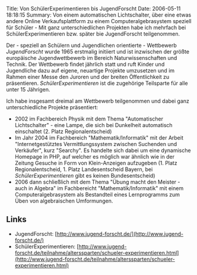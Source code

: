Title: Von SchülerExperimentieren bis JugendForscht
Date: 2006-05-11 18:18:15
Summary: Von einem automatischen Lichtschalter, über eine etwas andere Online Verkaufsplattform zu einem Computeralgebrasystem speziell für Schüler - Mit ganz unterschiedlichen Projekten habe ich mehrfach bei SchülerExperimentieren bzw. später bie JugendForscht teilgenommen.

Der - speziell an Schülern und Jugendlichen orientierte - Wettbewerb *JugendForscht* wurde 1965 erstmalig initiiert und ist inzwischen der größte europäische Jugendwettbewerb im Bereich Naturwissenschaften und Technik. Der Wettbewerb findet jährlich statt und ruft Kinder und Jugendliche dazu auf eigene, neuartige Projekte umzusetzen und im Rahmen einer Messe den Juroren und der breiten Öffentlichkeit zu präsentieren. *SchülerExperimentieren* ist die zugehörige Teilsparte für alle unter 15 Jährigen.

Ich habe insgesamt dreimal am Wettbewerb teilgenommen und dabei ganz unterschiedliche Projekte präsentiert:

* 2002 im Fachbereich Physik mit dem Thema "Automatischer Lichtschalter" - eine Lampe, die sich bei Dunkelheit automatisch einschaltet (2. Platz Regionalentscheid)
* Im Jahr 2004 im Fachbereich "Mathematik/Informatik" mit der Arbeit "Internetgestütztes Vermittlungssystem zwischen Suchenden und Verkäufer", kurz "Searchy". Es handelte sich dabei um eine dynamische Homepage in PHP, auf welcher es möglich war ähnlich wie in der Zeitung Gesuche in Form von Klein-Anzeigen aufzugeben (1. Platz Regionalentscheid, 1. Platz Landesentscheid Bayern, bei *SchülerExperimentieren* gibt es keinen Bundesentscheid)
* 2006 dann schließlich mit dem Thema "Übung macht den Meister - auch in Algebra" im Fachbereicht "Mathematik/Informatik" mit einem Computeralgebrasystem als Bestandteil eines Lernprogramms zum Üben von algebraischen Umformungen.

## Links
* JugendForscht: [http://www.jugend-forscht.de/](http://www.jugend-forscht.de/)
* SchülerExperimentieren: [http://www.jugend-forscht.de/teilnahme/alterssparten/schueler-experimentieren.html](http://www.jugend-forscht.de/teilnahme/alterssparten/schueler-experimentieren.html)
